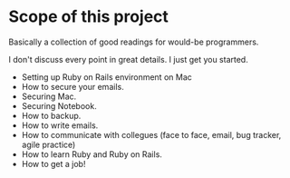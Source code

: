 # Scope of this project

Basically a collection of good readings for would-be programmers.

I don't discuss every point in great details. I just get you started.

* Setting up Ruby on Rails environment on Mac
* How to secure your emails.
* Securing Mac.
* Securing Notebook.
* How to backup.
* How to write emails.
* How to communicate with collegues (face to face, email, bug tracker, agile practice)
* How to learn Ruby and Ruby on Rails.
* How to get a job!